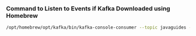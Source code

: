 ### Command to Listen to Events if Kafka Downloaded using Homebrew

```bash
/opt/homebrew/opt/kafka/bin/kafka-console-consumer --topic javaguides --from-beginning --bootstrap-server localhost:9092
```